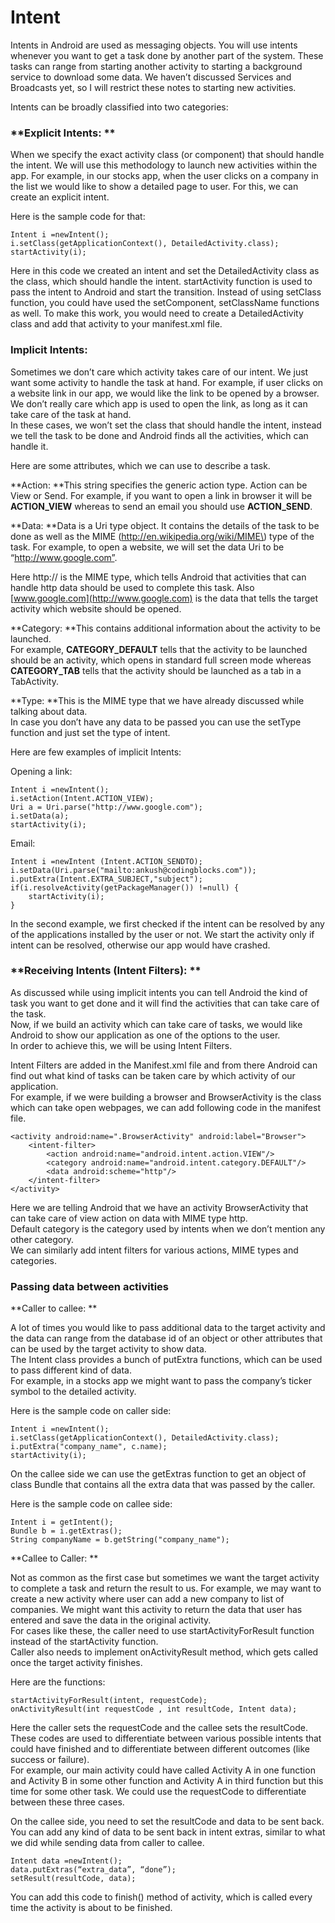 # **Intent**

Intents in Android are used as messaging objects. You will use intents whenever you want to get a task done by another part of the system. These tasks can range from starting another activity to starting a background service to download some data. We haven’t discussed Services and Broadcasts yet, so I will restrict these notes to starting new activities.

Intents can be broadly classified into two categories:

### **Explicit Intents: **

When we specify the exact activity class \(or component\) that should handle the intent. We will use this methodology to launch new activities within the app. For example, in our stocks app, when the user clicks on a company in the list we would like to show a detailed page to user. For this, we can create an explicit intent.

Here is the sample code for that:

```
Intent i =newIntent();
i.setClass(getApplicationContext(), DetailedActivity.class);
startActivity(i);
```

Here in this code we created an intent and set the DetailedActivity class as the class, which should handle the intent. startActivity function is used to pass the intent to Android and start the transition. Instead of using setClass function, you could have used the setComponent, setClassName functions as well. To make this work, you would need to create a DetailedActivity class and add that activity to your manifest.xml file.

### **Implicit Intents:**

Sometimes we don’t care which activity takes care of our intent. We just want some activity to handle the task at hand. For example, if user clicks on a website link in our app, we would like the link to be opened by a browser. We don’t really care which app is used to open the link, as long as it can take care of the task at hand.   
In these cases, we won’t set the class that should handle the intent, instead we tell the task to be done and Android finds all the activities, which can handle it. 

Here are some attributes, which we can use to describe a task.

**Action: **This string specifies the generic action type. Action can be View or Send. For example, if you want to open a link in browser it will be **ACTION\_VIEW** whereas to send an email you should use **ACTION\_SEND**.

**Data:  **Data is a Uri type object. It contains the details of the task to be done as well as the MIME \(http://en.wikipedia.org/wiki/MIME\) type of the task. For example, to open a website, we will set the data Uri to be “http://www.google.com”. 

Here http:// is the MIME type, which tells Android that activities that can handle http data should be used to complete this task. Also [www.google.com](http://www.google.com) is the data that tells the target activity which website should be opened.

**Category: **This contains additional information about the activity to be launched.   
For example, **CATEGORY\_DEFAULT** tells that the activity to be launched should be an activity, which opens in standard full screen mode whereas **CATEGORY\_TAB** tells that the activity should be launched as a tab in a TabActivity.

**Type: **This is the MIME type that we have already discussed while talking about data.   
In case you don’t have any data to be passed you can use the setType function and just set the type of intent.

Here are few examples of implicit Intents:

Opening a link:

```
Intent i =newIntent();
i.setAction(Intent.ACTION_VIEW);
Uri a = Uri.parse("http://www.google.com");
i.setData(a);
startActivity(i);
```

Email:

```
Intent i =newIntent (Intent.ACTION_SENDTO);
i.setData(Uri.parse("mailto:ankush@codingblocks.com"));
i.putExtra(Intent.EXTRA_SUBJECT,"subject");
if(i.resolveActivity(getPackageManager()) !=null) {
    startActivity(i);
}
```

In the second example, we first checked if the intent can be resolved by any of the applications installed by the user or not. We start the activity only if intent can be resolved, otherwise our app would have crashed.

### **Receiving Intents \(Intent Filters\): **

As discussed while using implicit intents you can tell Android the kind of task you want to get done and it will find the activities that can take care of the task.   
Now, if we build an activity which can take care of tasks, we would like Android to show our application as one of the options to the user.   
In order to achieve this, we will be using Intent Filters. 

Intent Filters are added in the Manifest.xml file and from there Android can find out what kind of tasks can be taken care by which activity of our application.   
For example, if we were building a browser and BrowserActivity is the class which can take open webpages, we can add following code in the manifest file.

```
<activity android:name=".BrowserActivity" android:label="Browser">
    <intent-filter>
        <action android:name="android.intent.action.VIEW"/>
        <category android:name="android.intent.category.DEFAULT"/>
        <data android:scheme="http"/>
    </intent-filter>
</activity>
```

Here we are telling Android that we have an activity BrowserActivity that can take care of view action on data with MIME type http.   
Default category is the category used by intents when we don’t mention any other category.   
We can similarly add intent filters for various actions, MIME types and categories.

### **Passing data between activities**

**Caller to callee: **

A lot of times you would like to pass additional data to the target activity and the data can range from the database id of an object or other attributes that can be used by the target activity to show data.   
The Intent class provides a bunch of putExtra functions, which can be used to pass different kind of data.   
For example, in a stocks app we might want to pass the company’s ticker symbol to the detailed activity.

Here is the sample code on caller side:

```
Intent i =newIntent();
i.setClass(getApplicationContext(), DetailedActivity.class);
i.putExtra("company_name", c.name);
startActivity(i);
```

On the callee side we can use the getExtras function to get an object of class Bundle that contains all the extra data that was passed by the caller.

Here is the sample code on callee side:

```
Intent i = getIntent();
Bundle b = i.getExtras();
String companyName = b.getString("company_name");
```

**Callee to Caller: **

Not as common as the first case but sometimes we want the target activity to complete a task and return the result to us. For example, we may want to create a new activity where user can add a new company to list of companies. We might want this activity to return the data that user has entered and save the data in the original activity.   
For cases like these, the caller need to use startActivityForResult function instead of the startActivity function.   
Caller also needs to implement onActivityResult method, which gets called once the target activity finishes. 

Here are the functions:

```
startActivityForResult(intent, requestCode);
onActivityResult(int requestCode , int resultCode, Intent data);
```



Here the caller sets the requestCode and the callee sets the resultCode. These codes are used to differentiate between various possible intents that could have finished and to differentiate between different outcomes \(like success or failure\).   
For example, our main activity could have called Activity A in one function and Activity B in some other function and Activity A in third function but this time for some other task. We could use the requestCode to differentiate between these three cases.

On the callee side, you need to set the resultCode and data to be sent back.   
You can add any kind of data to be sent back in intent extras, similar to what we did while sending data from caller to callee.

```
Intent data =newIntent();
data.putExtras(“extra_data”, “done”);
setResult(resultCode, data);
```

You can add this code to finish\(\) method of activity, which is called every time the activity is about to be finished.

